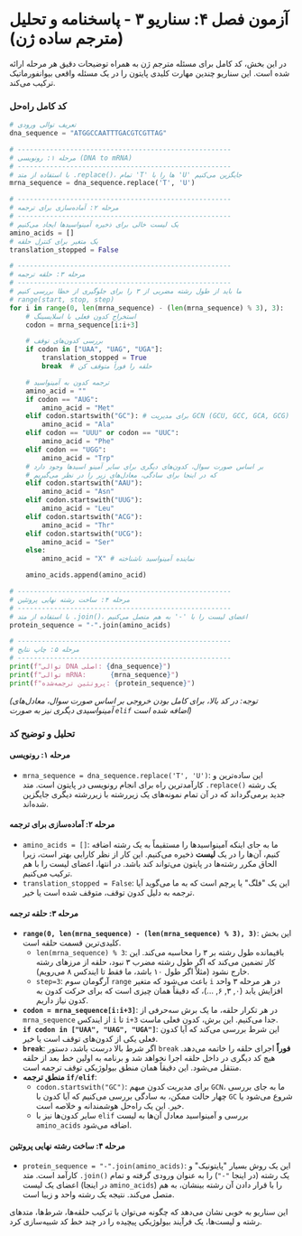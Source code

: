 # آزمون فصل ۴: سناریو ۳ - پاسخنامه و تحلیل (مترجم ساده ژن)

در این بخش، کد کامل برای مسئله مترجم ژن به همراه توضیحات دقیق هر مرحله ارائه شده است. این سناریو چندین مهارت کلیدی پایتون را در یک مسئله واقعی بیوانفورماتیک ترکیب می‌کند.

### کد کامل راه‌حل

```python
# تعریف توالی ورودی
dna_sequence = "ATGGCCAATTTGACGTCGTTAG"

# -----------------------------------------------------
# مرحله ۱: رونویسی (DNA to mRNA)
# -----------------------------------------------------
# با استفاده از متد .replace()، تمام 'T' ها را با 'U' جایگزین می‌کنیم
mrna_sequence = dna_sequence.replace('T', 'U')

# -----------------------------------------------------
# مرحله ۲: آماده‌سازی برای ترجمه
# -----------------------------------------------------
# یک لیست خالی برای ذخیره آمینواسیدها ایجاد می‌کنیم
amino_acids = []
# یک متغیر برای کنترل حلقه
translation_stopped = False

# -----------------------------------------------------
# مرحله ۳: حلقه ترجمه
# -----------------------------------------------------
# ما باید از طول رشته مضربی از ۳ را برای جلوگیری از خطا بررسی کنیم
# range(start, stop, step)
for i in range(0, len(mrna_sequence) - (len(mrna_sequence) % 3), 3):
    # استخراج کدون فعلی با اسلایسینگ
    codon = mrna_sequence[i:i+3]

    # بررسی کدون‌های توقف
    if codon in ["UAA", "UAG", "UGA"]:
        translation_stopped = True
        break  # حلقه را فوراً متوقف کن

    # ترجمه کدون به آمینواسید
    amino_acid = ""
    if codon == "AUG":
        amino_acid = "Met"
    elif codon.startswith("GC"): # برای مدیریت GCN (GCU, GCC, GCA, GCG)
        amino_acid = "Ala"
    elif codon == "UUU" or codon == "UUC":
        amino_acid = "Phe"
    elif codon == "UGG":
        amino_acid = "Trp"
    # بر اساس صورت سوال، کدون‌های دیگری برای سایر آمینو اسیدها وجود دارد
    # که در اینجا برای سادگی، معادل‌های زیر را در نظر می‌گیریم
    elif codon.startswith("AAU"):
        amino_acid = "Asn"
    elif codon.startswith("UUG"):
        amino_acid = "Leu"
    elif codon.startswith("ACG"):
        amino_acid = "Thr"
    elif codon.startswith("UCG"):
        amino_acid = "Ser"
    else:
        amino_acid = "X" # نماینده آمینواسید ناشناخته

    amino_acids.append(amino_acid)

# -----------------------------------------------------
# مرحله ۴: ساخت رشته نهایی پروتئین
# -----------------------------------------------------
# با استفاده از متد .join()، اعضای لیست را با '-' به هم متصل می‌کنیم
protein_sequence = "-".join(amino_acids)

# -----------------------------------------------------
# مرحله ۵: چاپ نتایج
# -----------------------------------------------------
print(f"توالی DNA اصلی: {dna_sequence}")
print(f"توالی mRNA:      {mrna_sequence}")
print(f"پروتئین ترجمه‌شده: {protein_sequence}")
```

_(توجه: در کد بالا، برای کامل بودن خروجی بر اساس صورت سوال، معادل‌های آمینواسیدی دیگری نیز به صورت `elif` اضافه شده است)_

### تحلیل و توضیح کد

#### مرحله ۱: رونویسی

- `mrna_sequence = dna_sequence.replace('T', 'U')`: این ساده‌ترین و کارآمدترین راه برای انجام رونویسی در پایتون است. متد `.replace()` یک رشته جدید برمی‌گرداند که در آن تمام نمونه‌های یک زیررشته با زیررشته دیگری جایگزین شده‌اند.

#### مرحله ۲: آماده‌سازی برای ترجمه

- `amino_acids = []`: ما به جای اینکه آمینواسیدها را مستقیماً به یک رشته اضافه کنیم، آن‌ها را در یک **لیست** ذخیره می‌کنیم. این کار از نظر کارایی بهتر است، زیرا الحاق مکرر رشته‌ها در پایتون می‌تواند کند باشد. در انتها، اعضای لیست را با هم ترکیب می‌کنیم.
- `translation_stopped = False`: این یک "فلگ" یا پرچم است که به ما می‌گوید آیا ترجمه به دلیل کدون توقف، متوقف شده است یا خیر.

#### مرحله ۳: حلقه ترجمه

- **`range(0, len(mrna_sequence) - (len(mrna_sequence) % 3), 3)`**: این بخش کلیدی‌ترین قسمت حلقه است.
  - `len(mrna_sequence) % 3`: باقیمانده طول رشته بر ۳ را محاسبه می‌کند. این کار تضمین می‌کند که اگر طول رشته مضرب ۳ نبود، حلقه از مرزهای رشته خارج نشود (مثلاً اگر طول ۱۰ باشد، ما فقط تا ایندکس ۸ می‌رویم).
  - `step=3`: آرگومان سوم `range` باعث می‌شود که متغیر `i` در هر مرحله ۳ واحد افزایش یابد (۰, ۳, ۶, ...)، که دقیقاً همان چیزی است که برای حرکت کدون به کدون نیاز داریم.
- **`codon = mrna_sequence[i:i+3]`**: در هر تکرار حلقه، ما یک برش سه‌حرفی از `mrna_sequence` از ایندکس `i` تا `i+3` جدا می‌کنیم. این برش، کدون فعلی ماست.
- **`if codon in ["UAA", "UAG", "UGA"]`**: این شرط بررسی می‌کند که آیا کدون فعلی یکی از کدون‌های توقف است یا خیر.
- **`break`**: اگر شرط بالا درست باشد، دستور `break` **فوراً** اجرای حلقه را خاتمه می‌دهد. هیچ کد دیگری در داخل حلقه اجرا نخواهد شد و برنامه به اولین خط بعد از حلقه منتقل می‌شود. این دقیقاً همان منطق بیولوژیکی توقف ترجمه است.
- **منطق ترجمه `if/elif`**:
  - `codon.startswith("GC")`: برای مدیریت کدون مبهم `GCN`، ما به جای بررسی چهار حالت ممکن، به سادگی بررسی می‌کنیم که آیا کدون با `GC` شروع می‌شود یا خیر. این یک راه‌حل هوشمندانه و خلاصه است.
  - سایر کدون‌ها نیز با `elif` بررسی و آمینواسید معادل آن‌ها به لیست `amino_acids` اضافه می‌شود.

#### مرحله ۴: ساخت رشته نهایی پروتئین

- `protein_sequence = "-".join(amino_acids)`: این یک روش بسیار "پایتونیک" و کارآمد است. متد `.join()` یک رشته (در اینجا `"-"`) را به عنوان ورودی گرفته و تمام اعضای یک لیست (در اینجا `amino_acids`) را با قرار دادن آن رشته بینشان، به هم متصل می‌کند. نتیجه یک رشته واحد و زیبا است.

این سناریو به خوبی نشان می‌دهد که چگونه می‌توان با ترکیب حلقه‌ها، شرط‌ها، متدهای رشته و لیست‌ها، یک فرآیند بیولوژیکی پیچیده را در چند خط کد شبیه‌سازی کرد.
